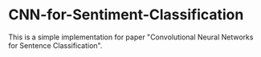 # CNN-for-Sentiment-Classification
This is a simple implementation for paper "Convolutional Neural Networks for Sentence Classification".
